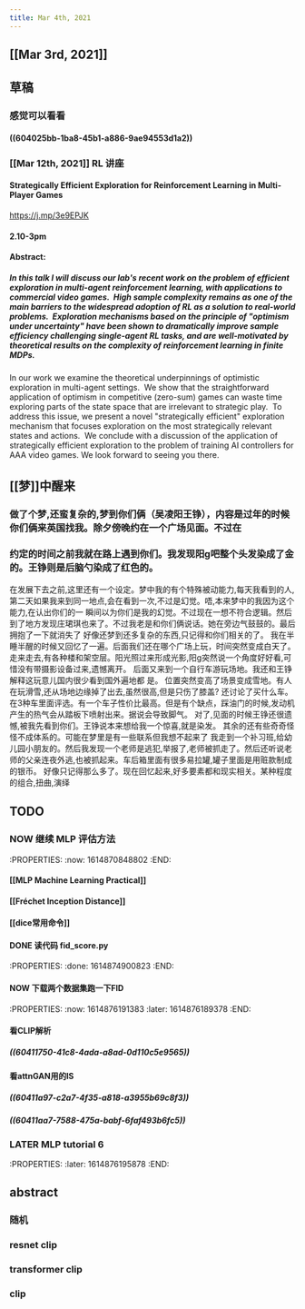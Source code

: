```yaml
---
title: Mar 4th, 2021
---
```


## [[Mar 3rd, 2021]]
## 草稿
### 感觉可以看看
#### ((604025bb-1ba8-45b1-a886-9ae94553d1a2))
### [[Mar 12th, 2021]] RL 讲座
#### Strategically Efficient Exploration for Reinforcement Learning in Multi-Player Games
https://j.mp/3e9EPJK
#### 2.10-3pm
#### Abstract:
##### In this talk I will discuss our lab's recent work on the problem of efficient exploration in multi-agent reinforcement learning, with applications to commercial video games.  High sample complexity remains as one of the main barriers to the widespread adoption of RL as a solution to real-world problems.  Exploration mechanisms based on the principle of "optimism under uncertainty" have been shown to dramatically improve sample efficiency challenging single-agent RL tasks, and are well-motivated by theoretical results on the complexity of reinforcement learning in finite MDPs.
In our work we examine the theoretical underpinnings of optimistic exploration in multi-agent settings.  We show that the straightforward application of optimism in competitive (zero-sum) games can waste time exploring parts of the state space that are irrelevant to strategic play.  To address this issue, we present a novel "strategically efficient" exploration mechanism that focuses exploration on the most strategically relevant states and actions.  We conclude with a discussion of the application of strategically efficient exploration to the problem of training AI controllers for AAA video games.
We look forward to seeing you there.
## [[梦]]中醒来
### 做了个梦,还蛮复杂的,梦到你们俩（吴凌阳王铮），内容是过年的时候你们俩来英国找我。除夕傍晚约在一个广场见面。不过在
### 约定的时间之前我就在路上遇到你们。我发现阳g吧整个头发染成了金的。王铮则是后脑勺染成了红色的。
在发展下去之前,这里还有一个设定。梦中我的有个特殊被动能力,每天我看到的人,第二天如果我来到同一地点,会在看到一次,不过是幻觉。唔,本来梦中的我因为这个能力,在认出你们的一
瞬间以为你们是我的幻觉。不过现在一想不符合逻辑。然后到了地方发现庄珺琪也来了。不过我老是和你们俩说话。她在旁边气鼓鼓的。最后拥抱了一下就消失了
好像还梦到还多复杂的东西,只记得和你们相关的了。
我在半睡半醒的时候又回忆了一遍。后面我们还在哪个广场上玩，时间突然变成白天了。走来走去,有各种楼和架空层。阳光照过来形成光影,阳g突然说一个角度好好看,可惜没有带摄影设备过来,遗憾离开。
后面又来到一个自行车游玩场地。我还和王铮解释这玩意儿国内很少看到国外遍地都
是。
位置突然变高了场景变成雪地。有人在玩滑雪,还从场地边缘掉了出去,虽然很高,但是只伤了膝盖?
还讨论了买什么车。在3种车里面评选。有一个车子性价比最高。但是有个缺点，踩油门的时候,发动机产生的热气会从踏板下喷射出来。据说会导致脚气。
对了,见面的时候王铮还很遗憾,被我先看到你们。王铮说本来想给我一个惊喜,就是染发。
其余的还有些奇奇怪怪不成体系的。可能在梦里是有一些联系但我想不起来了
我走到一个补习班,给幼儿园小朋友的。然后我发现一个老师是逃犯,举报了,老师被抓走了。然后还听说老师的父亲连夜外逃,也被抓起来。车后箱里面有很多易拉罐,罐子里面是用赃款制成的银币。
好像只记得那么多了。现在回忆起来,好多要素都和现实相关。某种程度的组合,扭曲,演绎
## TODO
### NOW 继续 MLP 评估方法
:PROPERTIES:
:now: 1614870848802
:END:
#### [[MLP Machine Learning Practical]]
#### [[Fréchet Inception Distance]]
#### [[dice常用命令]]
#### DONE 读代码 fid_score.py
:PROPERTIES:
:done: 1614874900823
:END:
#### NOW 下载两个数据集跑一下FID
:PROPERTIES:
:now: 1614876191383
:later: 1614876189378
:END:
#### 看CLIP解析
##### ((60411750-41c8-4ada-a8ad-0d110c5e9565))
#### 看attnGAN用的IS
##### ((60411a97-c2a7-4f35-a818-a3955b69c8f3))
##### ((60411aa7-7588-475a-babf-6faf493b6fc5))
### LATER MLP tutorial 6
:PROPERTIES:
:later: 1614876195878
:END:
## abstract
### 随机
### resnet clip
### transformer clip
### clip
